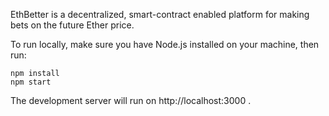 EthBetter is a decentralized, smart-contract enabled platform for making bets on the future Ether price.

To run locally, make sure you have Node.js installed on your machine, then run:

```
npm install
npm start
```

The development server will run on http://localhost:3000 .
